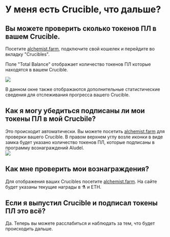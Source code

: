 # У меня есть Crucible, что дальше?

## Вы можете проверить сколько токенов ПЛ в вашем Crucible.

Посетите [alchemist.farm](https://alchemist.farm/), подключите свой кошелек и перейдите во вкладку "Crucibles".

Поле "Total Balance" отображает количество токенов ПЛ которые находятся в вашем Crucible.

![](https://i.imgur.com/WCBz8yM.png)

В данном окне также отображаются дополнительные статистические сведения для отслеживания прогресса вашего Crucible.

## Как я могу убедиться подписаны ли мои токены ПЛ в мой Crucbile?

Это происходит автоматически. Вы можете посетить [alchemist.farm](https://alchemist.farm/) для проверки вашего Crucible. В правом верхнем углу возле иконки в виде замка будет указано количество токенов ПЛ, которые подписаны в программу вознаграждений Aludel.  
 ![](https://i.imgur.com/ed4d3m8.png)

## Как мне проверить мои вознаграждения?

Для отображения ваших Crucibles посетите [alchemist.farm](https://alchemist.farm/). На сайте будет указаны текущие награды в ⚗️ и ETH.

## Если я выпустил Crucible и подписал токены ПЛ это всё?

Да. Теперь вы можете расслабиться и наблюдать за тем, что будет происходить дальше.



